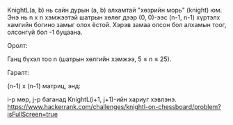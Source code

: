 KnightL(a, b) нь сайн дурын (a, b) алхамтай "хөзрийн морь" (knight) юм. Энэ нь n x n хэмжээтэй шатрын хөлөг дээр (0, 0)-ээс (n-1, n-1) хүртэлх хамгийн богино замыг олох ёстой. Хэрэв замаа олсон бол алхамын тоог, олсонгүй бол -1 буцаана.

Оролт:

Ганц бүхэл тоо n (шатрын хөлгийн хэмжээ, 5 ≤ n ≤ 25).

Гаралт:

(n-1) x (n-1) матриц, энд:

i-р мөр, j-р баганад KnightL(i+1, j+1)-ийн хариуг хэвлэнэ.
https://www.hackerrank.com/challenges/knightl-on-chessboard/problem?isFullScreen=true
